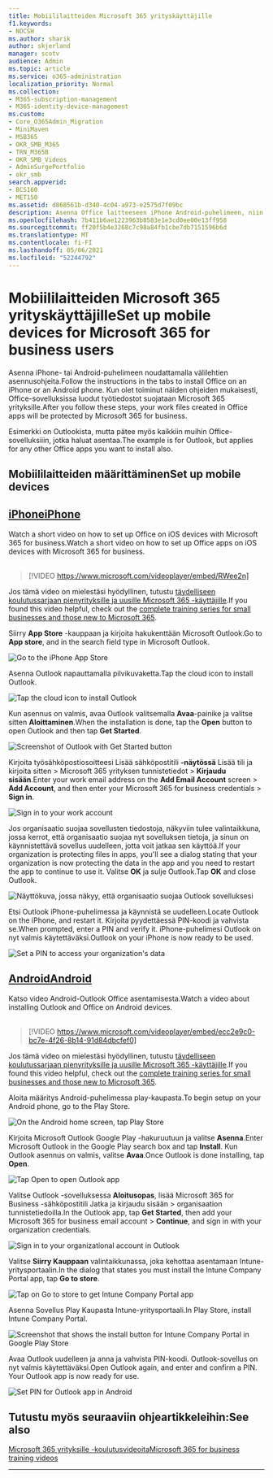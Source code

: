 ```yaml
---
title: Mobiililaitteiden Microsoft 365 yrityskäyttäjille
f1.keywords:
- NOCSH
ms.author: sharik
author: skjerland
manager: scotv
audience: Admin
ms.topic: article
ms.service: o365-administration
localization_priority: Normal
ms.collection:
- M365-subscription-management
- M365-identity-device-management
ms.custom:
- Core_O365Admin_Migration
- MiniMaven
- MSB365
- OKR_SMB_M365
- TRN_M365B
- OKR_SMB_Videos
- AdminSurgePortfolio
- okr_smb
search.appverid:
- BCS160
- MET150
ms.assetid: d868561b-d340-4c04-a973-e2575d7f09bc
description: Asenna Office laitteeseen iPhone Android-puhelimeen, niin Office-sovellusten työtiedostot suojataan Microsoft 365 for Businessilla.
ms.openlocfilehash: 7b411b6ae1223963b8583e1e3cd0ee00e13ff958
ms.sourcegitcommit: ff20f5b4e3268c7c98a84fb1cbe7db7151596b6d
ms.translationtype: MT
ms.contentlocale: fi-FI
ms.lasthandoff: 05/06/2021
ms.locfileid: "52244792"
---
```

# <a name="set-up-mobile-devices-for-microsoft-365-for-business-users"></a><span data-ttu-id="05653-103">Mobiililaitteiden Microsoft 365 yrityskäyttäjille</span><span class="sxs-lookup"><span data-stu-id="05653-103">Set up mobile devices for Microsoft 365 for business users</span></span>

<span data-ttu-id="05653-104">Asenna iPhone- tai Android-puhelimeen noudattamalla välilehtien asennusohjeita.</span><span class="sxs-lookup"><span data-stu-id="05653-104">Follow the instructions in the tabs to install Office on an iPhone or an Android phone.</span></span> <span data-ttu-id="05653-105">Kun olet toiminut näiden ohjeiden mukaisesti, Office-sovelluksissa luodut työtiedostot suojataan Microsoft 365 yrityksille.</span><span class="sxs-lookup"><span data-stu-id="05653-105">After you follow these steps, your work files created in Office apps will be protected by Microsoft 365 for business.</span></span>

<span data-ttu-id="05653-106">Esimerkki on Outlookista, mutta pätee myös kaikkiin muihin Office-sovelluksiiin, jotka haluat asentaa.</span><span class="sxs-lookup"><span data-stu-id="05653-106">The example is for Outlook, but applies for any other Office apps you want to install also.</span></span>
  
## <a name="set-up-mobile-devices"></a><span data-ttu-id="05653-107">Mobiililaitteiden määrittäminen</span><span class="sxs-lookup"><span data-stu-id="05653-107">Set up mobile devices</span></span>

## <a name="iphone"></a>[<span data-ttu-id="05653-108">iPhone</span><span class="sxs-lookup"><span data-stu-id="05653-108">iPhone</span></span>](#tab/iPhone)
  
<span data-ttu-id="05653-109">Watch a short video on how to set up Office on iOS devices with Microsoft 365 for business.</span><span class="sxs-lookup"><span data-stu-id="05653-109">Watch a short video on how to set up Office apps on iOS devices with Microsoft 365 for business.</span></span><br><br>

> [!VIDEO https://www.microsoft.com/videoplayer/embed/RWee2n] 

<span data-ttu-id="05653-110">Jos tämä video on mielestäsi hyödyllinen, tutustu [täydelliseen koulutussarjaan pienyrityksille ja uusille Microsoft 365 -käyttäjille](../business-video/index.yml).</span><span class="sxs-lookup"><span data-stu-id="05653-110">If you found this video helpful, check out the [complete training series for small businesses and those new to Microsoft 365](../business-video/index.yml).</span></span>

<span data-ttu-id="05653-111">Siirry **App Store** -kauppaan ja kirjoita hakukenttään Microsoft Outlook.</span><span class="sxs-lookup"><span data-stu-id="05653-111">Go to **App store**, and in the search field type in Microsoft Outlook.</span></span>
  
![Go to the iPhone App Store](../media/886913de-76e5-4883-8ed0-4eb3ec06188f.png)
  
<span data-ttu-id="05653-113">Asenna Outlook napauttamalla pilvikuvaketta.</span><span class="sxs-lookup"><span data-stu-id="05653-113">Tap the cloud icon to install Outlook.</span></span>
  
![Tap the cloud icon to install Outlook](../media/665e1620-948a-4ab8-b914-dca49530142c.png)
  
<span data-ttu-id="05653-115">Kun asennus on valmis, avaa Outlook valitsemalla **Avaa**-painike ja valitse sitten **Aloittaminen**.</span><span class="sxs-lookup"><span data-stu-id="05653-115">When the installation is done, tap the **Open** button to open Outlook and then tap **Get Started**.</span></span>
  
![Screenshot of Outlook with Get Started button](../media/005bedec-ae50-4d75-b3bb-e7cef9e2561c.png)
  
<span data-ttu-id="05653-117">Kirjoita työsähköpostiosoitteesi Lisää sähköpostitili **-näytössä** Lisää tili ja kirjoita sitten \> Microsoft 365 yrityksen tunnistetiedot \> **Kirjaudu sisään**.</span><span class="sxs-lookup"><span data-stu-id="05653-117">Enter your work email address on the **Add Email Account** screen \> **Add Account**, and then enter your Microsoft 365 for business credentials \> **Sign in**.</span></span>
  
![Sign in to your work account](../media/3cef1fb5-7bec-4d3d-8542-872b731ce19f.png)
  
<span data-ttu-id="05653-119">Jos organisaatio suojaa sovellusten tiedostoja, näkyviin tulee valintaikkuna, jossa kerrot, että organisaatio suojaa nyt sovelluksen tietoja, ja sinun on käynnistettävä sovellus uudelleen, jotta voit jatkaa sen käyttöä.</span><span class="sxs-lookup"><span data-stu-id="05653-119">If your organization is protecting files in apps, you'll see a dialog stating that your organization is now protecting the data in the app and you need to restart the app to continue to use it.</span></span> <span data-ttu-id="05653-120">Valitse **OK** ja sulje Outlook.</span><span class="sxs-lookup"><span data-stu-id="05653-120">Tap **OK** and close Outlook.</span></span> 
  
![Näyttökuva, jossa näkyy, että organisaatio suojaa Outlook sovelluksesi](../media/fb4c1c84-b1e9-42e1-8070-c13dcf79fb09.png)
  
<span data-ttu-id="05653-122">Etsi Outlook iPhone-puhelimessa ja käynnistä se uudelleen.</span><span class="sxs-lookup"><span data-stu-id="05653-122">Locate Outlook on the iPhone, and restart it.</span></span> <span data-ttu-id="05653-123">Kirjoita pyydettäessä PIN-koodi ja vahvista se.</span><span class="sxs-lookup"><span data-stu-id="05653-123">When prompted, enter a PIN and verify it.</span></span> <span data-ttu-id="05653-124">iPhone-puhelimesi Outlook on nyt valmis käytettäväksi.</span><span class="sxs-lookup"><span data-stu-id="05653-124">Outlook on your iPhone is now ready to be used.</span></span>
  
![Set a PIN to access your organization's data](../media/64f2630b-3164-47a4-9dd6-ca0c29ed5fb3.png)
  
## <a name="android"></a>[<span data-ttu-id="05653-126">Android</span><span class="sxs-lookup"><span data-stu-id="05653-126">Android</span></span>](#tab/Android)
  
<span data-ttu-id="05653-127">Katso video Android-Outlook Office asentamisesta.</span><span class="sxs-lookup"><span data-stu-id="05653-127">Watch a video about installing Outlook and Office on Android devices.</span></span><br><br>

> [!VIDEO https://www.microsoft.com/videoplayer/embed/ecc2e9c0-bc7e-4f26-8b14-91d84dbcfef0] 

<span data-ttu-id="05653-128">Jos tämä video on mielestäsi hyödyllinen, tutustu [täydelliseen koulutussarjaan pienyrityksille ja uusille Microsoft 365 -käyttäjille](../business-video/index.yml).</span><span class="sxs-lookup"><span data-stu-id="05653-128">If you found this video helpful, check out the [complete training series for small businesses and those new to Microsoft 365](../business-video/index.yml).</span></span>

<span data-ttu-id="05653-129">Aloita määritys Android-puhelimessa play-kaupasta.</span><span class="sxs-lookup"><span data-stu-id="05653-129">To begin setup on your Android phone, go to the Play Store.</span></span>
  
![On the Android home screen, tap Play Store](../media/93df88e7-c778-40e1-b35e-868ca6e97f6c.png)
  
<span data-ttu-id="05653-131">Kirjoita Microsoft Outlook Google Play -hakuruutuun ja valitse **Asenna**.</span><span class="sxs-lookup"><span data-stu-id="05653-131">Enter Microsoft Outlook in the Google Play search box and tap **Install**.</span></span> <span data-ttu-id="05653-132">Kun Outlook asennus on valmis, valitse **Avaa**.</span><span class="sxs-lookup"><span data-stu-id="05653-132">Once Outlook is done installing, tap **Open**.</span></span>
  
![Tap Open to open Outlook app](../media/8b4c5937-8875-4b5a-a5b6-b8c6c9cd6240.png)
  
<span data-ttu-id="05653-134">Valitse Outlook -sovelluksessa **Aloitusopas**, lisää Microsoft 365 for Business -sähköpostitili Jatka ja kirjaudu sisään \> organisaation tunnistetiedoilla.</span><span class="sxs-lookup"><span data-stu-id="05653-134">In the Outlook app, tap **Get Started**, then add your Microsoft 365 for business email account \> **Continue**, and sign in with your organization credentials.</span></span>
  
![Sign in to your organizational account in Outlook](../media/18f67c66-4bab-4b99-94bd-080839312e29.png)
  
<span data-ttu-id="05653-136">Valitse **Siirry Kauppaan** valintaikkunassa, joka kehottaa asentamaan Intune-yritysportaalin.</span><span class="sxs-lookup"><span data-stu-id="05653-136">In the dialog that states you must install the Intune Company Portal app, tap **Go to store**.</span></span>
  
![Tap on Go to store to get Intune Company Portal app](../media/a702d712-5622-45dd-a511-b1adaee63071.png)
  
<span data-ttu-id="05653-138">Asenna Sovellus Play Kaupasta Intune-yritysportaali.</span><span class="sxs-lookup"><span data-stu-id="05653-138">In Play Store, install Intune Company Portal.</span></span>
  
![Screenshot that shows the install button for Intune Company Portal in Google Play Store](../media/5e0408f2-3f37-44dd-80ed-13ca2ac6df0c.png)
  
<span data-ttu-id="05653-p105">Avaa Outlook uudelleen ja anna ja vahvista PIN-koodi. Outlook-sovellus on nyt valmis käytettäväksi.</span><span class="sxs-lookup"><span data-stu-id="05653-p105">Open Outlook again, and enter and confirm a PIN. Your Outlook app is now ready for use.</span></span>
  
![Set  PIN for Outlook app in Android](../media/edb91afb-f1ed-451a-bc6b-8ccba664e055.png)

## <a name="see-also"></a><span data-ttu-id="05653-143">Tutustu myös seuraaviin ohjeartikkeleihin:</span><span class="sxs-lookup"><span data-stu-id="05653-143">See also</span></span>

[<span data-ttu-id="05653-144">Microsoft 365 yrityksille -koulutusvideoita</span><span class="sxs-lookup"><span data-stu-id="05653-144">Microsoft 365 for business training videos</span></span>](../business-video/index.yml)

---
